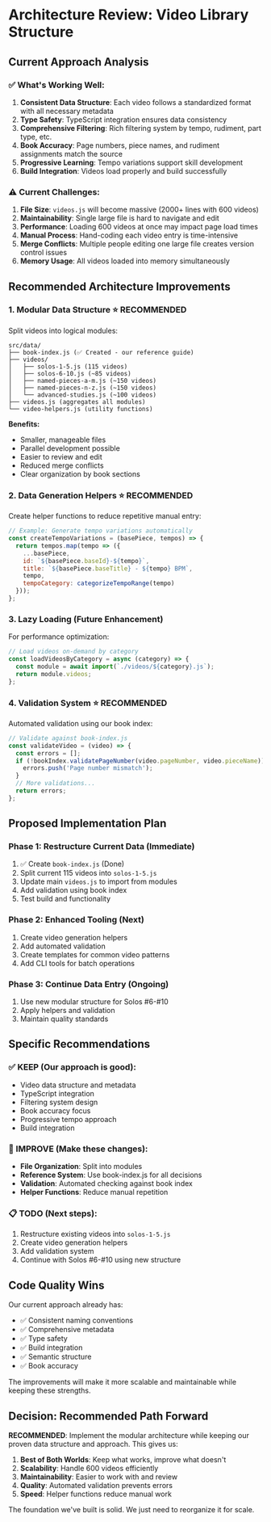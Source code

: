 # Architecture Review: Video Library Structure

## Current Approach Analysis

### ✅ What's Working Well:

1. **Consistent Data Structure**: Each video follows a standardized format with all necessary metadata
2. **Type Safety**: TypeScript integration ensures data consistency
3. **Comprehensive Filtering**: Rich filtering system by tempo, rudiment, part type, etc.
4. **Book Accuracy**: Page numbers, piece names, and rudiment assignments match the source
5. **Progressive Learning**: Tempo variations support skill development
6. **Build Integration**: Videos load properly and build successfully

### ⚠️ Current Challenges:

1. **File Size**: `videos.js` will become massive (2000+ lines with 600 videos)
2. **Maintainability**: Single large file is hard to navigate and edit
3. **Performance**: Loading 600 videos at once may impact page load times
4. **Manual Process**: Hand-coding each video entry is time-intensive
5. **Merge Conflicts**: Multiple people editing one large file creates version control issues
6. **Memory Usage**: All videos loaded into memory simultaneously

## Recommended Architecture Improvements

### 1. **Modular Data Structure** ⭐ RECOMMENDED

Split videos into logical modules:

```
src/data/
├── book-index.js (✅ Created - our reference guide)
├── videos/
│   ├── solos-1-5.js (115 videos)
│   ├── solos-6-10.js (~85 videos)
│   ├── named-pieces-a-m.js (~150 videos)
│   ├── named-pieces-n-z.js (~150 videos)
│   └── advanced-studies.js (~100 videos)
├── videos.js (aggregates all modules)
└── video-helpers.js (utility functions)
```

**Benefits:**
- Smaller, manageable files
- Parallel development possible
- Easier to review and edit
- Reduced merge conflicts
- Clear organization by book sections

### 2. **Data Generation Helpers** ⭐ RECOMMENDED

Create helper functions to reduce repetitive manual entry:

```javascript
// Example: Generate tempo variations automatically
const createTempoVariations = (basePiece, tempos) => {
  return tempos.map(tempo => ({
    ...basePiece,
    id: `${basePiece.baseId}-${tempo}`,
    title: `${basePiece.baseTitle} - ${tempo} BPM`,
    tempo,
    tempoCategory: categorizeTempoRange(tempo)
  }));
};
```

### 3. **Lazy Loading (Future Enhancement)**

For performance optimization:
```javascript
// Load videos on-demand by category
const loadVideosByCategory = async (category) => {
  const module = await import(`./videos/${category}.js`);
  return module.videos;
};
```

### 4. **Validation System** ⭐ RECOMMENDED

Automated validation using our book index:
```javascript
// Validate against book-index.js
const validateVideo = (video) => {
  const errors = [];
  if (!bookIndex.validatePageNumber(video.pageNumber, video.pieceName)) {
    errors.push('Page number mismatch');
  }
  // More validations...
  return errors;
};
```

## Proposed Implementation Plan

### Phase 1: Restructure Current Data (Immediate)
1. ✅ Create `book-index.js` (Done)
2. Split current 115 videos into `solos-1-5.js`
3. Update main `videos.js` to import from modules
4. Add validation using book index
5. Test build and functionality

### Phase 2: Enhanced Tooling (Next)
1. Create video generation helpers
2. Add automated validation
3. Create templates for common video patterns
4. Add CLI tools for batch operations

### Phase 3: Continue Data Entry (Ongoing)
1. Use new modular structure for Solos #6-#10
2. Apply helpers and validation
3. Maintain quality standards

## Specific Recommendations

### ✅ KEEP (Our approach is good):
- Video data structure and metadata
- TypeScript integration  
- Filtering system design
- Book accuracy focus
- Progressive tempo approach
- Build integration

### 🔄 IMPROVE (Make these changes):
- **File Organization**: Split into modules
- **Reference System**: Use book-index.js for all decisions
- **Validation**: Automated checking against book index
- **Helper Functions**: Reduce manual repetition

### 📋 TODO (Next steps):
1. Restructure existing videos into `solos-1-5.js`
2. Create video generation helpers
3. Add validation system
4. Continue with Solos #6-#10 using new structure

## Code Quality Wins

Our current approach already has:
- ✅ Consistent naming conventions
- ✅ Comprehensive metadata
- ✅ Type safety
- ✅ Build integration
- ✅ Semantic structure
- ✅ Book accuracy

The improvements will make it more scalable and maintainable while keeping these strengths.

## Decision: Recommended Path Forward

**RECOMMENDED**: Implement the modular architecture while keeping our proven data structure and approach. This gives us:

1. **Best of Both Worlds**: Keep what works, improve what doesn't
2. **Scalability**: Handle 600 videos efficiently  
3. **Maintainability**: Easier to work with and review
4. **Quality**: Automated validation prevents errors
5. **Speed**: Helper functions reduce manual work

The foundation we've built is solid. We just need to reorganize it for scale. 